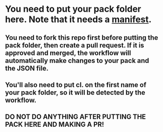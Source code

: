 # You need to put your pack folder here. Note that it needs a [manifest](https://github.com/customIcon/customIcons/wiki/Working-with-Icon-Packs-and-cIPackStore#making-an-icon-pack).

## You need to fork this repo first before putting the pack folder, then create a pull request. If it is approved and merged, the workflow will automatically make changes to your pack and the JSON file.
## You'll also need to put cI. on the first name of your pack folder, so it will be detected by the workflow.
## DO NOT DO ANYTHING AFTER PUTTING THE PACK HERE AND MAKING A PR!
